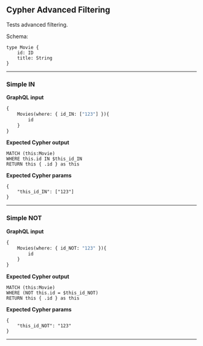 ## Cypher Advanced Filtering

Tests advanced filtering.

Schema:

```schema
type Movie {
    id: ID
    title: String
}
```

---

### Simple IN

**GraphQL input**

```graphql
{
    Movies(where: { id_IN: ["123"] }){
        id
    }
}
```

**Expected Cypher output**

```cypher
MATCH (this:Movie)
WHERE this.id IN $this_id_IN
RETURN this { .id } as this
```

**Expected Cypher params**

```cypher-params
{
    "this_id_IN": ["123"]
}
```

---


### Simple NOT

**GraphQL input**

```graphql
{
    Movies(where: { id_NOT: "123" }){
        id
    }
}
```

**Expected Cypher output**

```cypher
MATCH (this:Movie)
WHERE (NOT this.id = $this_id_NOT)
RETURN this { .id } as this
```

**Expected Cypher params**

```cypher-params
{
    "this_id_NOT": "123"
}
```

---
